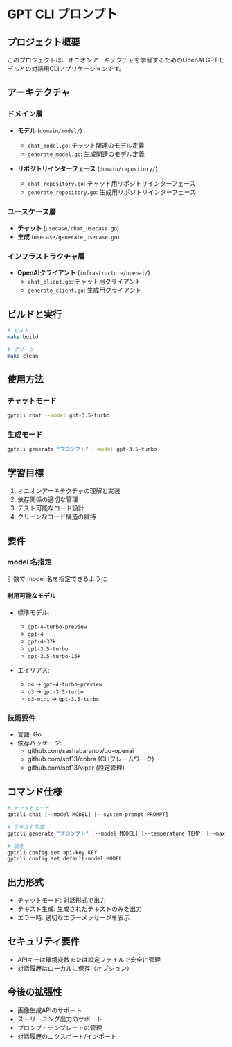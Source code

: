 # GPT CLI プロンプト

## プロジェクト概要

このプロジェクトは、オニオンアーキテクチャを学習するためのOpenAI GPTモデルとの対話用CLIアプリケーションです。

## アーキテクチャ

### ドメイン層
- **モデル** (`domain/model/`)
  - `chat_model.go`: チャット関連のモデル定義
  - `generate_model.go`: 生成関連のモデル定義

- **リポジトリインターフェース** (`domain/repository/`)
  - `chat_repository.go`: チャット用リポジトリインターフェース
  - `generate_repository.go`: 生成用リポジトリインターフェース

### ユースケース層
- **チャット** (`usecase/chat_usecase.go`)
- **生成** (`usecase/generate_usecase.go`)

### インフラストラクチャ層
- **OpenAIクライアント** (`infrastructure/openai/`)
  - `chat_client.go`: チャット用クライアント
  - `generate_client.go`: 生成用クライアント

## ビルドと実行

```bash
# ビルド
make build

# クリーン
make clean
```

## 使用方法

### チャットモード
```bash
gptcli chat --model gpt-3.5-turbo
```

### 生成モード
```bash
gptcli generate "プロンプト" --model gpt-3.5-turbo
```

## 学習目標

1. オニオンアーキテクチャの理解と実装
2. 依存関係の適切な管理
3. テスト可能なコード設計
4. クリーンなコード構造の維持

## 要件
### model 名指定

引数で model 名を指定できるように

#### 利用可能なモデル
- 標準モデル:
  - `gpt-4-turbo-preview`
  - `gpt-4`
  - `gpt-4-32k`
  - `gpt-3.5-turbo`
  - `gpt-3.5-turbo-16k`

- エイリアス:
  - `o4` → `gpt-4-turbo-preview`
  - `o3` → `gpt-3.5-turbo`
  - `o3-mini` → `gpt-3.5-turbo`

### 技術要件
- 言語: Go
- 依存パッケージ:
  - github.com/sashabaranov/go-openai
  - github.com/spf13/cobra (CLIフレームワーク)
  - github.com/spf13/viper (設定管理)

## コマンド仕様
```bash
# チャットモード
gptcli chat [--model MODEL] [--system-prompt PROMPT]

# テキスト生成
gptcli generate "プロンプト" [--model MODEL] [--temperature TEMP] [--max-tokens MAX]

# 設定
gptcli config set api-key KEY
gptcli config set default-model MODEL
```

## 出力形式
- チャットモード: 対話形式で出力
- テキスト生成: 生成されたテキストのみを出力
- エラー時: 適切なエラーメッセージを表示

## セキュリティ要件
- APIキーは環境変数または設定ファイルで安全に管理
- 対話履歴はローカルに保存（オプション）

## 今後の拡張性
- 画像生成APIのサポート
- ストリーミング出力のサポート
- プロンプトテンプレートの管理
- 対話履歴のエクスポート/インポート 
